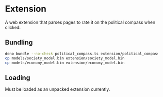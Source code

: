 # Extension

A web extension that parses pages to rate it on the political compass when
clicked.

## Bundling

```bash
deno bundle --no-check political_compass.ts extension/political_compass.js
cp models/society_model.bin extension/society_model.bin
cp models/economy_model.bin extension/economy_model.bin
```

## Loading

Must be loaded as an unpacked extension currently.
